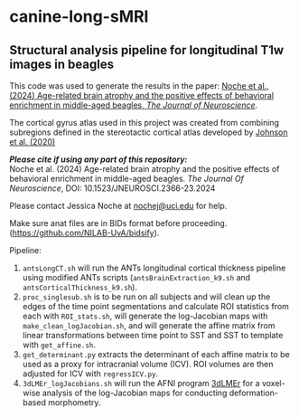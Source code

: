 # canine-long-sMRI
## Structural analysis pipeline for longitudinal T1w images in beagles  

This code was used to generate the results in the paper: [Noche et al., (2024) Age-related brain atrophy and the positive effects of behavioral enrichment in middle-aged beagles, _The Journal of Neuroscience_](https://doi.org/10.1523/JNEUROSCI.2366-23.2024).

The cortical gyrus atlas used in this project was created from combining subregions defined in the stereotactic cortical atlas developed by [Johnson et al. (2020)](https://doi.org/10.1038/s41598-020-61665-0)

_**Please cite if using any part of this repository:**_  
Noche et al. (2024) Age-related brain atrophy and the positive effects of behavioral enrichment in middle-aged beagles. _The Journal Of Neuroscience_, DOI: 10.1523/JNEUROSCI.2366-23.2024

Please contact Jessica Noche at nochej@uci.edu for help.

Make sure anat files are in BIDs format before proceeding. (https://github.com/NILAB-UvA/bidsify).

Pipeline:  
1. `antsLongCT.sh` will run the ANTs longitudinal cortical thickness pipeline using modified ANTs scripts (`antsBrainExtraction_k9.sh` and `antsCorticalThickness_k9.sh`).
2. `proc_singlesub.sh` is to be run on all subjects and will clean up the edges of the time point segmentations and calculate ROI statistics from each with `ROI_stats.sh`, will generate the log-Jacobian maps with `make_clean_logJacobian.sh`, and will generate the affine matrix from linear transformations between time point to SST and SST to template with `get_affine.sh`.
3. `get_determinant.py` extracts the determinant of each affine matrix to be used as a proxy for intracranial volume (ICV). ROI volumes are then adjusted for ICV with `regressICV.py`.
4. `3dLMEr_logJacobians.sh` will run the AFNI program [3dLMEr](https://afni.nimh.nih.gov/pub/dist/doc/program_help/3dLMEr.html) for a voxel-wise analysis of the log-Jacobian maps for conducting deformation-based morphometry.
